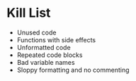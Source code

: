 Kill List
=========
* Unused code
* Functions with side effects
* Unformatted code
* Repeated code blocks
* Bad variable names
* Sloppy formatting and no commenting



